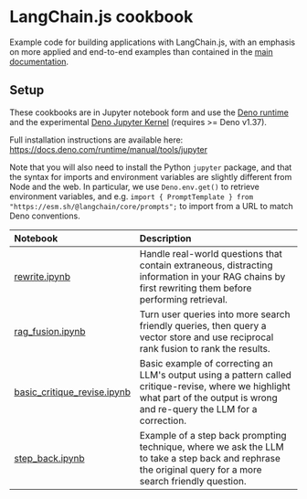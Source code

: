 # LangChain.js cookbook

Example code for building applications with LangChain.js, with an emphasis on more applied and end-to-end examples than contained in the [main documentation](https://js.langchain.com).

## Setup

These cookbooks are in Jupyter notebook form and use the [Deno runtime](https://deno.com) and the experimental [Deno Jupyter Kernel](https://deno.com/blog/v1.37) (requires >= Deno v1.37).

Full installation instructions are available here: https://docs.deno.com/runtime/manual/tools/jupyter

Note that you will also need to install the Python `jupyter` package, and that the syntax for imports and environment variables are slightly different from Node and the web. In particular, we use `Deno.env.get()` to retrieve environment variables, and e.g. `import { PromptTemplate } from "https://esm.sh/@langchain/core/prompts";` to import from a URL to match Deno conventions.

| Notebook                                                                                                                    | Description                                                                                                                                                                    |
| :-------------------------------------------------------------------------------------------------------------------------- | :----------------------------------------------------------------------------------------------------------------------------------------------------------------------------- |
| [rewrite.ipynb](https://github.com/langchain-ai/langchainjs/tree/master/cookbook/rewrite.ipynb)                             | Handle real-world questions that contain extraneous, distracting information in your RAG chains by first rewriting them before performing retrieval.                           |
| [rag_fusion.ipynb](https://github.com/langchain-ai/langchainjs/tree/master/cookbook/rag_fusion.ipynb)                       | Turn user queries into more search friendly queries, then query a vector store and use reciprocal rank fusion to rank the results.                                             |
| [basic_critique_revise.ipynb](https://github.com/langchain-ai/langchainjs/tree/master/cookbook/basic_critique_revise.ipynb) | Basic example of correcting an LLM's output using a pattern called critique-revise, where we highlight what part of the output is wrong and re-query the LLM for a correction. |
| [step_back.ipynb](https://github.com/langchain-ai/langchainjs/tree/master/cookbook/step_back.ipynb)                         | Example of a step back prompting technique, where we ask the LLM to take a step back and rephrase the original query for a more search friendly question.                      |
